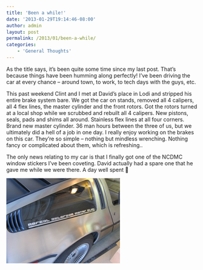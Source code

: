 ```yaml
---
title: 'Been a while!'
date: '2013-01-29T19:14:46-08:00'
author: admin
layout: post
permalink: /2013/01/been-a-while/
categories:
    - 'General Thoughts'
---
```


As the title says, it’s been quite some time since my last post. That’s because things have been humming along perfectly! I’ve been driving the car at every chance – around town, to work, to tech days with the guys, etc.

This past weekend Clint and I met at David’s place in Lodi and stripped his entire brake system bare. We got the car on stands, removed all 4 calipers, all 4 flex lines, the master cylinder and the front rotors. Got the rotors turned at a local shop while we scrubbed and rebuilt all 4 calipers. New pistons, seals, pads and shims all around. Stainless flex lines at all four corners. Brand new master cylinder. 36 man hours between the three of us, but we ultimately did a hell of a job in one day. I really enjoy working on the brakes on this car. They’re so simple – nothing but mindless wrenching. Nothing fancy or complicated about them, which is refreshing..

The only news relating to my car is that I finally got one of the NCDMC window stickers I’ve been coveting. David actually had a spare one that he gave me while we were there. A day well spent 🙂

[![](/assets/images/2013/01/IMG_3700-300x225.jpg "IMG_3700")](/assets/images/2013/01/IMG_3700.jpg)